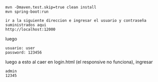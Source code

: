 
```
mvn -Dmaven.test.skip=true clean install
mvn spring-boot:run
```


```
ir a la siguiente direccion e ingresar el usuario y contraseña suministrados aqui
http://localhost:12000
```
luego
```
usuario: user
password: 123456
```
luego a esto al caer en login.html (el responsive no funciona), ingresar 
```
admin
12345
```
